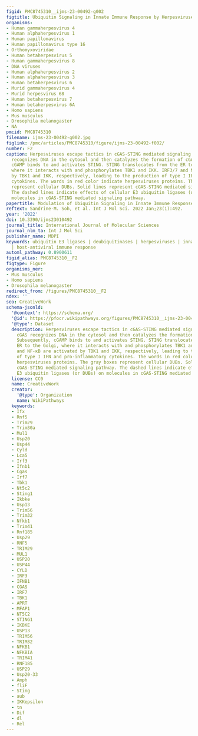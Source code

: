 ```yaml
---
figid: PMC8745310__ijms-23-00492-g002
figtitle: Ubiquitin Signaling in Innate Immune Response by Herpesviruses
organisms:
- Human gammaherpesvirus 4
- Human alphaherpesvirus 1
- Human papillomavirus
- Human papillomavirus type 16
- Orthomyxoviridae
- Human betaherpesvirus 5
- Human gammaherpesvirus 8
- DNA viruses
- Human alphaherpesvirus 2
- Human alphaherpesvirus 3
- Human betaherpesvirus 6
- Murid gammaherpesvirus 4
- Murid herpesvirus 68
- Human betaherpesvirus 7
- Human betaherpesvirus 6A
- Homo sapiens
- Mus musculus
- Drosophila melanogaster
- NA
pmcid: PMC8745310
filename: ijms-23-00492-g002.jpg
figlink: /pmc/articles/PMC8745310/figure/ijms-23-00492-f002/
number: F2
caption: Herpesviruses escape tactics in cGAS-STING mediated signaling cascades. cGAS
  recognizes DNA in the cytosol and then catalyzes the formation of cGAMP. Subsequently,
  cGAMP binds to and activates STING. STING translocates from the ER to the Golgi,
  where it interacts with and phosphorylates TBK1 and IKK. IRF3/7 and NF-κB are activated
  by TBK1 and IKK, respectively, leading to the production of type I IFN and pro-inflammatory
  cytokines. The words in red color indicate herpesviruses proteins. The gray boxes
  represent cellular DUBs. Solid lines represent cGAS-STING mediated signaling pathway.
  The dashed lines indicate effects of cellular E3 ubiquitin ligases (or DUBs) on
  molecules in cGAS-STING mediated signaling pathway.
papertitle: Modulation of Ubiquitin Signaling in Innate Immune Response by Herpesviruses.
reftext: Sandrine-M. Soh, et al. Int J Mol Sci. 2022 Jan;23(1):492.
year: '2022'
doi: 10.3390/ijms23010492
journal_title: International Journal of Molecular Sciences
journal_nlm_ta: Int J Mol Sci
publisher_name: MDPI
keywords: ubiquitin E3 ligases | deubiquitinases | herpesviruses | innate immunity
  | host-antiviral immune response
automl_pathway: 0.8900611
figid_alias: PMC8745310__F2
figtype: Figure
organisms_ner:
- Mus musculus
- Homo sapiens
- Drosophila melanogaster
redirect_from: /figures/PMC8745310__F2
ndex: ''
seo: CreativeWork
schema-jsonld:
  '@context': https://schema.org/
  '@id': https://pfocr.wikipathways.org/figures/PMC8745310__ijms-23-00492-g002.html
  '@type': Dataset
  description: Herpesviruses escape tactics in cGAS-STING mediated signaling cascades.
    cGAS recognizes DNA in the cytosol and then catalyzes the formation of cGAMP.
    Subsequently, cGAMP binds to and activates STING. STING translocates from the
    ER to the Golgi, where it interacts with and phosphorylates TBK1 and IKK. IRF3/7
    and NF-κB are activated by TBK1 and IKK, respectively, leading to the production
    of type I IFN and pro-inflammatory cytokines. The words in red color indicate
    herpesviruses proteins. The gray boxes represent cellular DUBs. Solid lines represent
    cGAS-STING mediated signaling pathway. The dashed lines indicate effects of cellular
    E3 ubiquitin ligases (or DUBs) on molecules in cGAS-STING mediated signaling pathway.
  license: CC0
  name: CreativeWork
  creator:
    '@type': Organization
    name: WikiPathways
  keywords:
  - Ifx
  - Rnf5
  - Trim29
  - Trim30a
  - Mul1
  - Usp20
  - Usp44
  - Cyld
  - Lca5
  - Irf3
  - Ifnb1
  - Cgas
  - Irf7
  - Tbk1
  - Nt5c2
  - Sting1
  - Ikbke
  - Usp13
  - Trim56
  - Trim32
  - Nfkb1
  - Trim41
  - Rnf185
  - Usp29
  - RNF5
  - TRIM29
  - MUL1
  - USP20
  - USP44
  - CYLD
  - IRF3
  - IFNB1
  - CGAS
  - IRF7
  - TBK1
  - APRT
  - MFAP1
  - NT5C2
  - STING1
  - IKBKE
  - USP13
  - TRIM56
  - TRIM32
  - NFKB1
  - NFKBIA
  - TRIM41
  - RNF185
  - USP29
  - Usp20-33
  - Amph
  - fliF
  - Sting
  - aub
  - IKKepsilon
  - tn
  - Dif
  - dl
  - Rel
---
```

